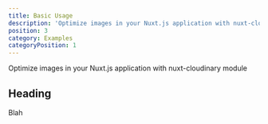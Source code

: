 ```yaml
---
title: Basic Usage
description: 'Optimize images in your Nuxt.js application with nuxt-cloudinary module'
position: 3
category: Examples
categoryPosition: 1
---
```


Optimize images in your Nuxt.js application with nuxt-cloudinary module

## Heading

Blah